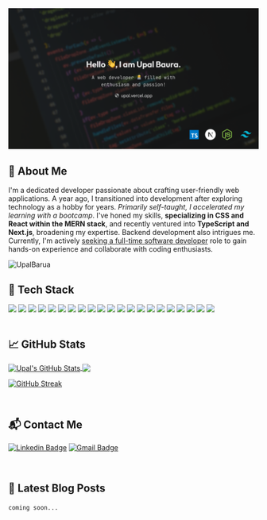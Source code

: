 <img src="images/banner.png" alt="banner">

## 💁 About Me

I'm a dedicated developer passionate about crafting user-friendly web applications. A year ago, I transitioned into development after exploring technology as a hobby for years. _Primarily self-taught, I accelerated my learning with a bootcamp_. I've honed my skills, **specializing in CSS and React within the MERN stack**, and recently ventured into **TypeScript and Next.js**, broadening my expertise. Backend development also intrigues me. Currently, I'm actively <u>seeking a full-time software developer</u> role to gain hands-on experience and collaborate with coding enthusiasts.

<p align="left"> <img src="https://komarev.com/ghpvc/?username=UpalBarua&label=Profile%20views&color=1DA8C3&style=flat" alt="UpalBarua"  align="left" /></p>

<br/>

## 🧰 Tech Stack

<div>
  <img src="https://img.shields.io/badge/HTML5-E34F26?style=for-the-badge&logo=html5&logoColor=white" />
  <img src="https://img.shields.io/badge/CSS3-1572B6?style=for-the-badge&logo=css3&logoColor=white" />
  <img src="https://img.shields.io/badge/Sass-CC6699?style=for-the-badge&logo=sass&logoColor=white" />
  <img src="https://img.shields.io/badge/Bootstrap-563D7C?style=for-the-badge&logo=bootstrap&logoColor=white" />
  <img src="https://img.shields.io/badge/Tailwind_CSS-38B2AC?style=for-the-badge&logo=tailwind-css&logoColor=white" />
  <img src="https://img.shields.io/badge/Chakra--UI-319795?style=for-the-badge&logo=chakra-ui&logoColor=white" />
  <img src="https://img.shields.io/badge/JavaScript-323330?style=for-the-badge&logo=javascript&logoColor=F7DF1E" />
  <img src="https://img.shields.io/badge/TypeScript-007ACC?style=for-the-badge&logo=typescript&logoColor=white" />
  <img src="https://img.shields.io/badge/React-20232A?style=for-the-badge&logo=react&logoColor=61DAFB" />
  <img src="https://img.shields.io/badge/next%20js-000000?style=for-the-badge&logo=nextdotjs&logoColor=white" />
  <img src="https://img.shields.io/badge/Redux-593D88?style=for-the-badge&logo=redux&logoColor=white" />
  <img src="https://img.shields.io/badge/Node%20js-339933?style=for-the-badge&logo=nodedotjs&logoColor=white" />
  <img src="https://img.shields.io/badge/firebase-ffca28?style=for-the-badge&logo=firebase&logoColor=black" />
  <img src="https://img.shields.io/badge/Express%20js-000000?style=for-the-badge&logo=express&logoColor=white" />
  <img src="https://img.shields.io/badge/MongoDB-4EA94B?style=for-the-badge&logo=mongodb&logoColor=white" />
  <img src="https://img.shields.io/badge/Python-FFD43B?style=for-the-badge&logo=python&logoColor=blue" />
  <img src="https://img.shields.io/badge/GIT-E44C30?style=for-the-badge&logo=git&logoColor=white" />
  <img src="https://img.shields.io/badge/Linux-FCC624?style=for-the-badge&logo=linux&logoColor=black" />
  <img src="https://img.shields.io/badge/Shell_Script-121011?style=for-the-badge&logo=gnu-bash&logoColor=white" />
  <img src="https://img.shields.io/badge/Figma-F24E1E?style=for-the-badge&logo=figma&logoColor=white" />
  <img src="https://img.shields.io/badge/NeoVim-%2357A143.svg?&style=for-the-badge&logo=neovim&logoColor=white" />
</div>

<br/>

## 📈 GitHub Stats

<a href="https://github.com/UpalBarua/UpalBarua">
  <img align="center" src="https://github-readme-stats.vercel.app/api?username=UpalBarua&show_icons=true&line_height=27&count_private=true&title_color=1DA8C3&text_color=c9cacc&icon_color=1DA8C3&bg_color=0D1117&border_color=262B32" alt="Upal's GitHub Stats" />
</a>
<a href="https://github.com/UpalBarua/UpalBarua" style="padding-right:10px">
  <img align="center" src="https://github-readme-stats.vercel.app/api/top-langs/?username=UpalBarua&hide=java,html,tex&title_color=1DA8C3&text_color=c9cacc&icon_color=1DA8C3&bg_color=0D1117&border_color=262B32&langs_count=3" />
</a>

<a href="https://git.io/streak-stats"><img src="https://github-readme-streak-stats.herokuapp.com?user=UpalBarua&theme=dark" alt="GitHub Streak" /></a>

<br/>

## 📬 Contact Me

[![Linkedin Badge](https://img.shields.io/badge/-LinkedIn-blue?style=flat-square&logo=Linkedin&logoColor=white&link=https://www.linkedin.com/in/upalb/)](https://www.linkedin.com/in/upalb/)
[![Gmail Badge](https://img.shields.io/badge/-Gmail-d14836?style=flat-square&logo=Gmail&logoColor=white&link=mailto:upalbarua52@gmail.com)](mailto:upalbarua52@gmail.com)

<br/>

## 📕 Latest Blog Posts

`coming soon...`
